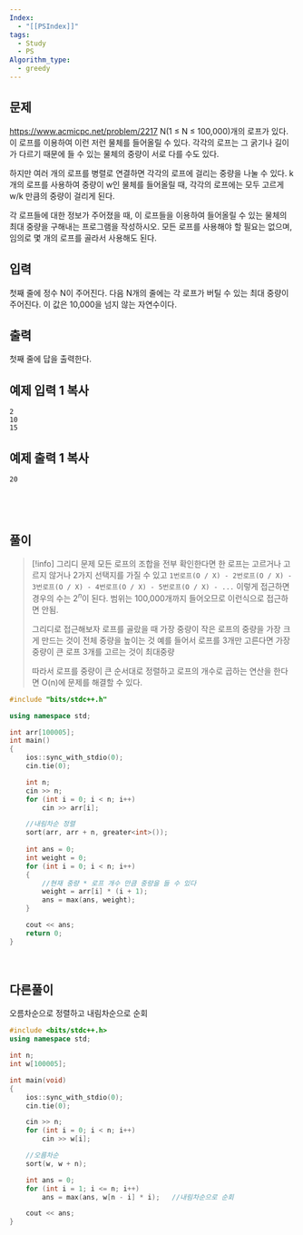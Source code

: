 ```yaml
---
Index:
  - "[[PSIndex]]"
tags:
  - Study
  - PS
Algorithm_type:
  - greedy
---
```

## 문제
https://www.acmicpc.net/problem/2217
N(1 ≤ N ≤ 100,000)개의 로프가 있다. 이 로프를 이용하여 이런 저런 물체를 들어올릴 수 있다. 각각의 로프는 그 굵기나 길이가 다르기 때문에 들 수 있는 물체의 중량이 서로 다를 수도 있다.

하지만 여러 개의 로프를 병렬로 연결하면 각각의 로프에 걸리는 중량을 나눌 수 있다. k개의 로프를 사용하여 중량이 w인 물체를 들어올릴 때, 각각의 로프에는 모두 고르게 w/k 만큼의 중량이 걸리게 된다.

각 로프들에 대한 정보가 주어졌을 때, 이 로프들을 이용하여 들어올릴 수 있는 물체의 최대 중량을 구해내는 프로그램을 작성하시오. 모든 로프를 사용해야 할 필요는 없으며, 임의로 몇 개의 로프를 골라서 사용해도 된다.

## 입력

첫째 줄에 정수 N이 주어진다. 다음 N개의 줄에는 각 로프가 버틸 수 있는 최대 중량이 주어진다. 이 값은 10,000을 넘지 않는 자연수이다.

## 출력

첫째 줄에 답을 출력한다.

## 예제 입력 1 복사

```
2
10
15
```
## 예제 출력 1 복사

```
20
```
   
---
## 풀이
> [!info] 그리디 문제
> 모든 로프의 조합을 전부 확인한다면 한 로프는 고르거나 고르지 않거나 2가지 선택지를 가질 수 있고
> `1번로프(O / X) - 2번로프(O / X) - 3번로프(O / X) - 4번로프(O / X) - 5번로프(O / X) - ...`
> 이렇게 접근하면 경우의 수는 $2^n$이 된다.
> 범위는 100,000개까지 들어오므로 이런식으로 접근하면 안됨.
> 
> 그리디로 접근해보자
> 로프를 골랐을 때 가장 중량이 작은 로프의 중량을 가장 크게 만드는 것이 전체 중량을 높이는 것
> 예를 들어서 로프를 3개만 고른다면 가장 중량이 큰 로프 3개를 고르는 것이 최대중량
> 
> 따라서 로프를 중량이 큰 순서대로 정렬하고
> 로프의 개수로 곱하는 연산을 한다면 O(n)에 문제를 해결할 수 있다.

```cpp
#include "bits/stdc++.h"

using namespace std;

int arr[100005];
int main()
{
	ios::sync_with_stdio(0);
	cin.tie(0);

	int n;
	cin >> n;
	for (int i = 0; i < n; i++)
		cin >> arr[i];

	//내림차순 정렬
	sort(arr, arr + n, greater<int>());
	
	int ans = 0;
	int weight = 0;
	for (int i = 0; i < n; i++)
	{
		//현재 중량 * 로프 개수 만큼 중량을 들 수 있다
		weight = arr[i] * (i + 1);
		ans = max(ans, weight);
	}

	cout << ans;
	return 0;
}
```
   
   
## 다른풀이
오름차순으로 정렬하고 내림차순으로 순회
```cpp
#include <bits/stdc++.h>
using namespace std;

int n;
int w[100005];

int main(void) 
{
	ios::sync_with_stdio(0);
	cin.tie(0);

	cin >> n;
	for (int i = 0; i < n; i++) 
		cin >> w[i];

	//오름차순
	sort(w, w + n);

	int ans = 0;
	for (int i = 1; i <= n; i++)
		ans = max(ans, w[n - i] * i);	//내림차순으로 순회

	cout << ans;
}
```